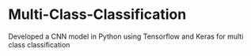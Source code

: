 # Multi-Class-Classification
Developed a CNN model in Python using Tensorflow and Keras for multi class classification
